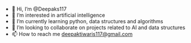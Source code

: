 - 👋 Hi, I’m @Deepaks117
- 👀 I’m interested in artificial intelligence
- 🌱 I’m currently learning python, data structures and algorithms
- 💞️ I’m looking to collaborate on projects related to AI and data structures
- 📫 How to reach me deepaktiwaris117@gmail.com 

<!---
Deepaks117/Deepaks117 is a ✨ special ✨ repository because its `README.md` (this file) appears on your GitHub profile.
You can click the Preview link to take a look at your changes.
--->

